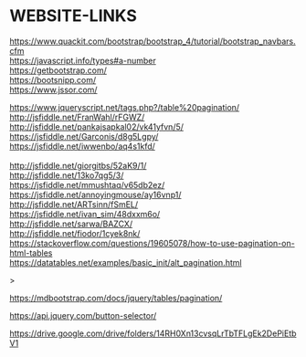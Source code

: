 # WEBSITE-LINKS
https://www.quackit.com/bootstrap/bootstrap_4/tutorial/bootstrap_navbars.cfm  <br>
https://javascript.info/types#a-number  <br>
https://getbootstrap.com/  <br>
https://bootsnipp.com/  <br>
https://www.jssor.com/  <br>
<!--
Jquery  -->
https://www.jqueryscript.net/tags.php?/table%20pagination/ <br>
http://jsfiddle.net/FranWahl/rFGWZ/   <br>
http://jsfiddle.net/pankajsapkal02/vk41yfvn/5/   <br>
https://jsfiddle.net/Garconis/d8g5Lgpy/   <br>
https://jsfiddle.net/iwwenbo/aq4s1kfd/  <br>  
http://jsfiddle.net/giorgitbs/52aK9/1/   <br>
http://jsfiddle.net/13ko7qg5/3/  <br>
https://jsfiddle.net/mmushtaq/v65db2ez/  <br>
https://jsfiddle.net/annoyingmouse/ay16vnp1/  <br>
http://jsfiddle.net/ARTsinn/fSmEL/  <br>
https://jsfiddle.net/ivan_sim/48dxxm6o/  <br>
http://jsfiddle.net/sarwa/BAZCX/  <br>
http://jsfiddle.net/fiodor/1cyek8nk/  <br>
https://stackoverflow.com/questions/19605078/how-to-use-pagination-on-html-tables  <br>
https://datatables.net/examples/basic_init/alt_pagination.html  <br>
<!--bootstap pagination and table 
-->>

https://mdbootstrap.com/docs/jquery/tables/pagination/  <br>

https://api.jquery.com/button-selector/  <br>

https://drive.google.com/drive/folders/14RH0Xn13cvsqLrTbTFLgEk2DePiEtbV1  <br>
